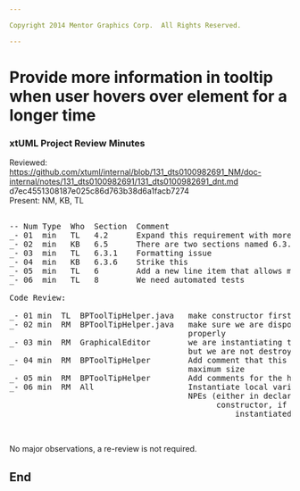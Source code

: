 ```yaml
---

Copyright 2014 Mentor Graphics Corp.  All Rights Reserved.

---
```


# Provide more information in tooltip when user hovers over element for a longer time
### xtUML Project Review Minutes

Reviewed:  https://github.com/xtuml/internal/blob/131_dts0100982691_NM/doc-internal/notes/131_dts0100982691/131_dts0100982691_dnt.md  d7ec4551308187e025c86d763b38d6a1facb7274   
Present:  NM, KB, TL

<pre>

-- Num Type  Who  Section  Comment
_- 01  min   TL   4.2      Expand this requirement with more detail about what minimum and maximum mean   
_- 02  min   KB   6.5      There are two sections named 6.3.  The second one should be 6.5
_- 03  min   TL   6.3.1    Formatting issue    
_- 04  min   KB   6.3.6    Strike this       
_- 05  min   TL   6        Add a new line item that allows multiple tooltips to display at the same time
_- 06  min   TL   8        We need automated tests

Code Review:

_- 01 min  TL  BPToolTipHelper.java   make constructor first method in class
_- 02 min  RM  BPToolTipHelper.java   make sure we are disposing the class
                                      properly
_- 03 min  RM  GraphicalEditor        we are instantiating the tooltip helper
                                      but we are not destroying the instance
_- 04 min  RM  BPToolTipHelper        Add comment that this is the default for
                                      maximum size  
_- 05 min  RM  BPToolTipHelper        Add comments for the hard coded values
_- 06 min  RM  All                    Instantiate local variables to prevent
                                      NPEs (either in declaration or
                                            constructor, if its already
                                                instantiated then comment on it)

                                      
</pre>
   
No major observations, a re-review is not required.


End
---
